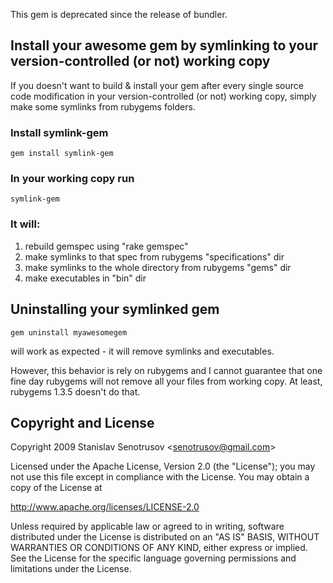 
This gem is deprecated since the release of bundler.

## Install your awesome gem by symlinking to your version-controlled (or not) working copy

If you doesn't want to build & install your gem after every single source code modification
in your version-controlled (or not) working copy, simply make some symlinks from rubygems folders.

### Install symlink-gem

    gem install symlink-gem

### In your working copy run

    symlink-gem

### It will:

  1. rebuild gemspec using "rake gemspec"
  2. make symlinks to that spec from rubygems "specifications" dir
  3. make symlinks to the whole directory from rubygems "gems" dir
  4. make executables in "bin" dir


## Uninstalling your symlinked gem

    gem uninstall myawesomegem

will work as expected - it will remove symlinks and executables.

However, this behavior is rely on rubygems and I cannot guarantee that one fine day
rubygems will not remove all your files from working copy. At least, rubygems 1.3.5 doesn't do that.


## Copyright and License

Copyright 2009 Stanislav Senotrusov \<senotrusov@gmail.com\>

Licensed under the Apache License, Version 2.0 (the "License");
you may not use this file except in compliance with the License.
You may obtain a copy of the License at

http://www.apache.org/licenses/LICENSE-2.0

Unless required by applicable law or agreed to in writing, software
distributed under the License is distributed on an "AS IS" BASIS,
WITHOUT WARRANTIES OR CONDITIONS OF ANY KIND, either express or implied.
See the License for the specific language governing permissions and
limitations under the License.
